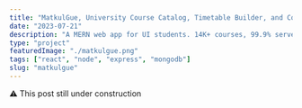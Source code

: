 ```yaml
---
title: "MatkulGue, University Course Catalog, Timetable Builder, and Course Planner"
date: "2023-07-21"
description: "A MERN web app for UI students. 14K+ courses, 99.9% server uptime via AWS. Visual planning, non-clashing timetables, calendar sync, and custom wallpapers make course management seamless. Access course details with ease."
type: "project"
featuredImage: "./matkulgue.png"
tags: ["react", "node", "express", "mongodb"]
slug: "matkulgue"
---
```


⚠️ This post still under construction
